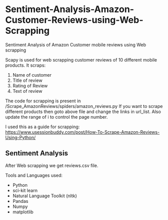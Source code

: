 # Sentiment-Analysis-Amazon-Customer-Reviews-using-Web-Scrapping #
Sentiment Analysis of Amazon Customer mobile reviews using Web scrapping

Scapy is used for web scrapping customer reviews of 10 different mobile products. 
It scraps:
1. Name of customer
2. Title of review
3. Rating of Review
4. Text of review

The code for scrapping is present in /Scrape_AmazonReviews/spiders/amazon_reviews.py
If you want to scrape different products then goto above file and change the links in url_list. Also update the range of i to control the page number.

I used this as a guide for scrapping: https://www.usessionbuddy.com/post/How-To-Scrape-Amazon-Reviews-Using-Python/

## Sentiment Analysis ##
After Web scrapping we get reviews.csv file.

Tools and Languages used:

* Python
* sci-kit learn
* Natural Language Toolkit (nltk)
* Pandas
* Numpy
* matplotlib


